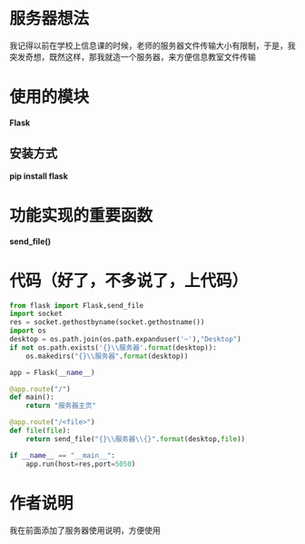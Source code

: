 # 服务器想法
我记得以前在学校上信息课的时候，老师的服务器文件传输大小有限制，于是，我突发奇想，既然这样，那我就造一个服务器，来方便信息教室文件传输
# 使用的模块
__**Flask**__
## 安装方式
**__pip install flask__**
# 功能实现的重要函数
__**send_file()**__
# 代码（好了，不多说了，上代码）
```python
from flask import Flask,send_file
import socket
res = socket.gethostbyname(socket.gethostname())
import os
desktop = os.path.join(os.path.expanduser('~'),"Desktop")
if not os.path.exists('{}\\服务器'.format(desktop)):    
    os.makedirs("{}\\服务器".format(desktop))

app = Flask(__name__)

@app.route("/")
def main():
    return "服务器主页"

@app.route("/<file>")
def file(file):
    return send_file("{}\\服务器\\{}".format(desktop,file))

if __name__ == "__main__":
    app.run(host=res,port=5050)
```
# 作者说明
我在前面添加了服务器使用说明，方便使用

